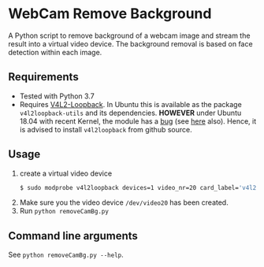 # WebCam Remove Background

A Python script to remove background of a webcam image and stream the result into a virtual video device. The background removal is based on face detection within each image.

## Requirements
- Tested with Python 3.7
- Requires [V4L2-Loopback](https://github.com/umlaeute/v4l2loopback).
  In Ubuntu this is available as the package `v4l2loopback-utils` and its dependencies. **HOWEVER** under Ubuntu 18.04 with recent Kernel, the module has a [bug](https://github.com/umlaeute/v4l2loopback/issues/172) (see [here](https://github.com/jremmons/pyfakewebcam/issues/5#issuecomment-612167782) also). Hence, it is advised to install `v4l2loopback` from github source.

## Usage
1. create a virtual video device
    ```bash
	$ sudo modprobe v4l2loopback devices=1 video_nr=20 card_label='v4l2loopback' exclusive_caps=1
	```
2. Make sure you the video device `/dev/video20` has been created.
3. Run `python removeCamBg.py`

## Command line arguments
See `python removeCamBg.py --help`.
